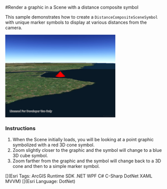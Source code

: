 #Render a graphic in a Scene with a distance composite symbol

This sample demonstrates how to create a `DistanceCompositeSceneSymbol` with unique marker symbols to display at various distances from the camera.

<img src="UseDistanceCompositeSym.jpg" width="350"/>

### Instructions
 1. When the Scene initially loads, you will be looking at a point graphic symbolized with a red 3D cone symbol.
 2. Zoom slightly closer to the graphic and the symbol will change to a blue 3D cube symbol.
 3. Zoom farther from the graphic and the symbol will change back to a 3D cone and then to a simple marker symbol.


[](Esri Tags: ArcGIS Runtime SDK .NET WPF C# C-Sharp DotNet XAML MVVM)
[](Esri Language: DotNet)